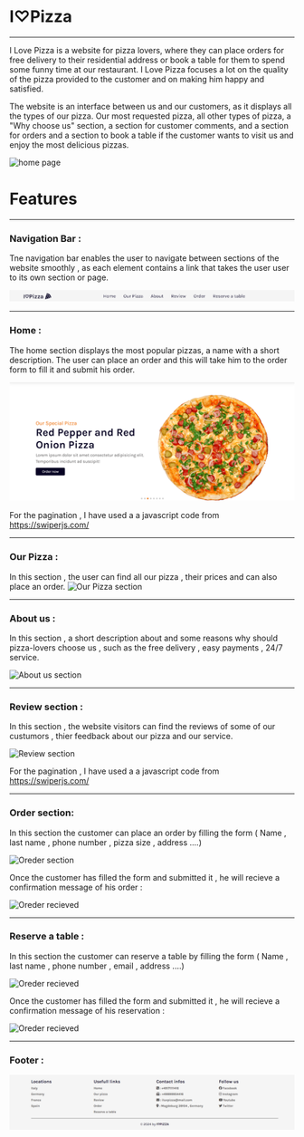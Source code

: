 # I♡Pizza
***
I Love Pizza is a website for pizza lovers, where they can place orders for free delivery to their residential address or book a table for them to spend some funny time at our restaurant. I Love Pizza focuses a lot on the quality of the pizza provided to the customer and on making him happy and satisfied.

The website is an interface between us and our customers, as it displays all the types of our pizza. Our most requested pizza, all other types of pizza, a "Why choose us" section, a section for customer comments, and a section for orders and a section to book a table if the customer wants to visit us and enjoy the most delicious pizzas.

![home page]()

# Features
***
### Navigation Bar :
Tne navigation bar enables the user to navigate between sections of the website smoothly , as each element contains a link that takes the user user to its own section or page.

![Navigation Bar](assets/media/navigation-bar.png)

---------------

### Home :
The home section displays the most popular pizzas, a name with a short description.
The user can place an order and this will take him to the order form to fill it and submit his order.

![home page](assets/media/home.png)

For the pagination , I have used a a javascript code from https://swiperjs.com/

---------------

### Our Pizza :
In this section , the user can find all our pizza , their prices and can also place an order.
![Our Pizza section](assets/media/our-pizza-section.png)

----------------

### About us :
In this section , a short description about and some reasons why should pizza-lovers choose us , such as the free delivery , easy payments , 24/7 service.

![About us section](assets/media/about-us-section.png)

----------------

### Review section :
In this section , the website visitors can find the reviews of some of our custumors , thier feedback about our pizza and our service.

![Review section](assets/media/review-section.png)

For the pagination , I have used a a javascript code from https://swiperjs.com/

-----------------
### Order section: 
In this section the customer can place an order by filling the form ( Name , last name , phone number , pizza size , address ....)

![Oreder section](assets/media/order-section.png)

Once the customer has filled the form and submitted it , he will recieve a confirmation message of his order :

![Oreder recieved](assets/media/order-sub.png)

-----------------
### Reserve a table :
In this section the customer can reserve a table by filling the form ( Name , last name , phone number , email , address ....)

![Oreder recieved](assets/media/form-reservation.png)

Once the customer has filled the form and submitted it , he will recieve a confirmation message of his reservation :

![Oreder recieved](assets/media/reservation-msg.png)

-----------------
### Footer :

![Oreder recieved](assets/media/footer.png)
